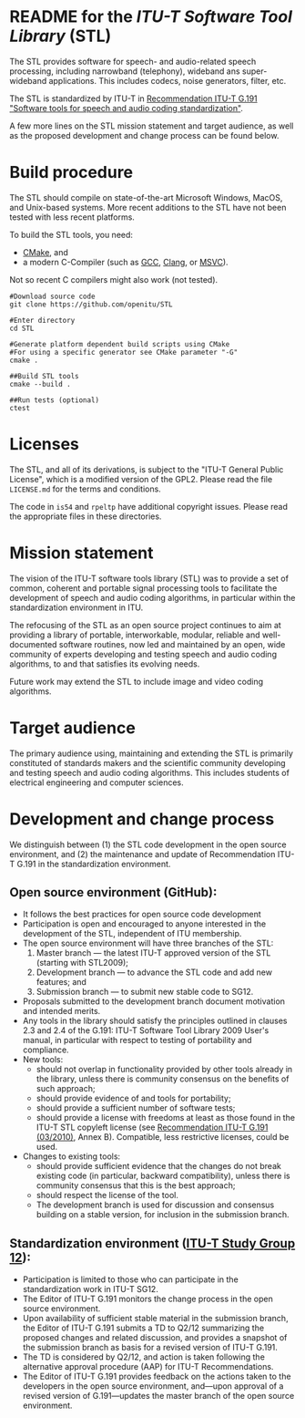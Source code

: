 README for the _ITU-T Software Tool Library_ (STL)
===

The STL provides software for speech- and audio-related speech processing, including narrowband (telephony), wideband ans super-wideband applications. 
This includes codecs, noise generators, filter, etc.

The STL is standardized by ITU-T in [Recommendation ITU-T G.191 "Software tools for speech and audio coding standardization"](http://itu.int/ITU-T/G.191).

A few more lines on the STL mission statement and target audience, as well as the proposed development and change process can be found below. 

# Build procedure
The STL should compile on state-of-the-art Microsoft Windows, MacOS, and Unix-based systems.
More recent additions to the STL have not been tested with less recent platforms.

To build the STL tools, you need:
* [CMake](https://cmake.org/), and
* a modern C-Compiler (such as [GCC](https://gcc.gnu.org/), [Clang](https://clang.llvm.org/), or [MSVC](http://landinghub.visualstudio.com/visual-cpp-build-tools)).

Not so recent C compilers might also work (not tested).

```shell
#Download source code
git clone https://github.com/openitu/STL

#Enter directory
cd STL

#Generate platform dependent build scripts using CMake
#For using a specific generator see CMake parameter "-G"
cmake .

##Build STL tools
cmake --build .

##Run tests (optional)
ctest
```

# Licenses
The STL, and all of its derivations, is subject to the "ITU-T General Public License", which is a modified version of the GPL2.
Please read the file `LICENSE.md` for the terms and conditions.

The code in `is54` and `rpeltp` have additional copyright issues.
Please read the appropriate files in these directories.

# Mission statement
The vision of the ITU-T software tools library (STL) was to provide a set of common, coherent and portable signal processing tools to facilitate the development of speech and audio coding algorithms, in particular within the standardization environment in ITU.

The refocusing of the STL as an open source project continues to aim at providing a library of portable, interworkable, modular, reliable and well-documented software routines, now led and maintained by an open, wide community of experts developing and testing speech and audio coding algorithms, to and that satisfies its evolving needs. 

Future work may extend the STL to include image and video coding algorithms.

# Target audience
The primary audience using, maintaining and extending the STL is primarily constituted of standards makers and the scientific community developing and testing speech and audio coding algorithms. This includes students of electrical engineering and computer sciences.

# Development and change process
We distinguish between (1) the STL code development in the open source environment, and (2) the maintenance and update of Recommendation ITU-T G.191 in the standardization environment.

## Open source environment (GitHub):
*   It follows the best practices for open source code development
*   Participation is open and encouraged to anyone interested in the development of the STL, independent of ITU membership.
*   The open source environment will have three branches of the STL:
    1.   Master branch — the latest ITU-T approved version of the STL (starting with STL2009);
    2.   Development branch — to advance the STL code and add new features; and
    3.   Submission branch — to submit new stable code to SG12.
*   Proposals submitted to the development branch document motivation and intended merits.
*   Any tools in the library should satisfy the principles outlined in clauses 2.3 and 2.4 of the G.191: ITU-T Software Tool Library 2009 User's manual, in particular with respect to testing of portability and compliance.
*   New tools: 
    *   should not overlap in functionality provided by other tools already in the library, unless there is community consensus on the benefits of such approach;
    *   should provide evidence of and tools for portability;
    *   should provide a sufficient number of software tests;
    *   should provide a license with freedoms at least as those found in the ITU-T STL copyleft license (see [Recommendation ITU-T G.191 (03/2010)](https://www.itu.int/rec/T-REC-G.191-201003-I), Annex B). Compatible, less restrictive licenses, could be used.
*   Changes to existing tools: 
    *   should provide sufficient evidence that the changes do not break existing code (in particular, backward compatibility), unless there is community consensus that this is the best approach;
    *   should respect the license of the tool.
    *   The development branch is used for discussion and consensus building on a stable version, for inclusion in the submission branch.
    
## Standardization environment ([ITU-T Study Group 12](https://itu.int/go/tsg12)):
*   Participation is limited to those who can participate in the standardization work in ITU-T SG12.
*   The Editor of ITU-T G.191 monitors the change process in the open source environment. 
*   Upon availability of sufficient stable material in the submission branch, the Editor of ITU-T G.191 submits a TD to Q2/12 summarizing the proposed changes and related discussion, and provides a snapshot of the submission branch as basis for a revised version of ITU-T G.191.
*   The TD is considered by Q2/12, and action is taken following the alternative approval procedure (AAP) for ITU-T Recommendations.
*   The Editor of ITU-T G.191 provides feedback on the actions taken to the developers in the open source environment, and—upon approval of a revised version of G.191—updates the master branch of the open source environment.
